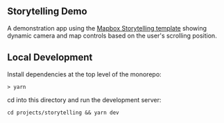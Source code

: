 ## Storytelling Demo

A demonstration app using the [Mapbox Storytelling template](https://github.com/mapbox/storytelling) showing dynamic camera and map controls based on the user's scrolling position.

## Local Development

Install dependencies at the top level of the monorepo:

```
> yarn
```

cd into this directory and run the development server:

```
cd projects/storytelling && yarn dev
```